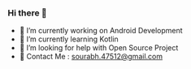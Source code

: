 ### Hi there 👋 

- 🔭 I’m currently working on Android Development
- 🌱 I’m currently learning Kotlin
- 🤔 I’m looking for help with Open Source Project
- 💬 Contact Me : sourabh.47512@gmail.com

